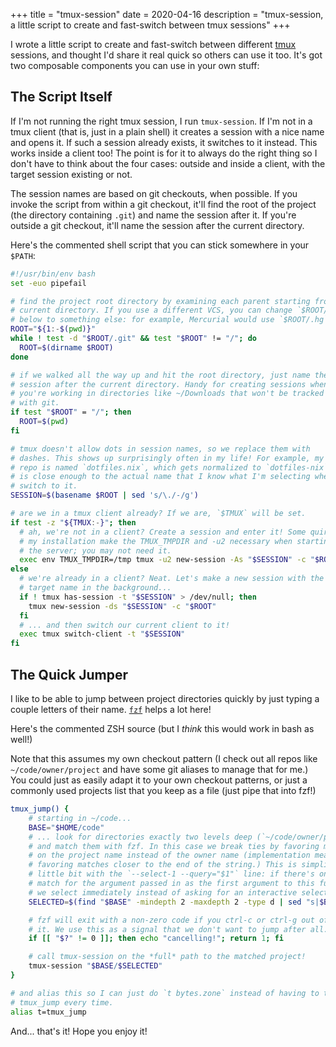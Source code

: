 +++
title = "tmux-session"
date = 2020-04-16
description = "tmux-session, a little script to create and fast-switch between tmux sessions"
+++

I wrote a little script to create and fast-switch between different [tmux](https://github.com/tmux/tmux/wiki) sessions, and thought I'd share it real quick so others can use it too.
It's got two composable components you can use in your own stuff:

<!-- more -->

## The Script Itself

If I'm not running the right tmux session, I run `tmux-session`.
If I'm not in a tmux client (that is, just in a plain shell) it creates a session with a nice name and opens it.
If such a session already exists, it switches to it instead.
This works inside a client too!
The point is for it to always do the right thing so I don't have to think about the four cases: outside and inside a client, with the target session existing or not.

The session names are based on git checkouts, when possible.
If you invoke the script from within a git checkout, it'll find the root of the project (the directory containing `.git`) and name the session after it.
If you're outside a git checkout, it'll name the session after the current directory.

Here's the commented shell script that you can stick somewhere in your `$PATH`:

```sh
#!/usr/bin/env bash
set -euo pipefail

# find the project root directory by examining each parent starting from the
# current directory. If you use a different VCS, you can change `$ROOT/.git`
# below to something else: for example, Mercurial would use `$ROOT/.hg`.
ROOT="${1:-$(pwd)}"
while ! test -d "$ROOT/.git" && test "$ROOT" != "/"; do
  ROOT=$(dirname $ROOT)
done

# if we walked all the way up and hit the root directory, just name the
# session after the current directory. Handy for creating sessions when
# you're working in directories like ~/Downloads that won't be tracked
# with git.
if test "$ROOT" = "/"; then
  ROOT=$(pwd)
fi

# tmux doesn't allow dots in session names, so we replace them with
# dashes. This shows up surprisingly often in my life! For example, my dotfiles
# repo is named `dotfiles.nix`, which gets normalized to `dotfiles-nix`. This
# is close enough to the actual name that I know what I'm selecting when I
# switch to it.
SESSION=$(basename $ROOT | sed 's/\./-/g')

# are we in a tmux client already? If we are, `$TMUX` will be set.
if test -z "${TMUX:-}"; then
  # ah, we're not in a client? Create a session and enter it! Some quirk in
  # my installation make the TMUX_TMPDIR and -u2 necessary when starting
  # the server; you may not need it.
  exec env TMUX_TMPDIR=/tmp tmux -u2 new-session -As "$SESSION" -c "$ROOT"
else
  # we're already in a client? Neat. Let's make a new session with the
  # target name in the background...
  if ! tmux has-session -t "$SESSION" > /dev/null; then
    tmux new-session -ds "$SESSION" -c "$ROOT"
  fi
  # ... and then switch our current client to it!
  exec tmux switch-client -t "$SESSION"
fi
```

## The Quick Jumper

I like to be able to jump between project directories quickly by just typing a couple letters of their name.
[`fzf`](https://github.com/junegunn/fzf) helps a lot here!

Here's the commented ZSH source (but I _think_ this would work in bash as well!)

Note that this assumes my own checkout pattern (I check out all repos like `~/code/owner/project` and have some git aliases to manage that for me.)
You could just as easily adapt it to your own checkout patterns, or just a commonly used projects list that you keep as a file (just pipe that into fzf!)

```sh
tmux_jump() {
    # starting in ~/code...
    BASE="$HOME/code"
    # ... look for directories exactly two levels deep (`~/code/owner/project`)
    # and match them with fzf. In this case we break ties by favoring matches
    # on the project name instead of the owner name (implementation means
    # favoring matches closer to the end of the string.) This is simplified a
    # little bit with the `--select-1 --query="$1"` line: if there's only one
    # match for the argument passed in as the first argument to this function,
    # we select immediately instead of asking for an interactive selection.
    SELECTED=$(find "$BASE" -mindepth 2 -maxdepth 2 -type d | sed "s|$BASE/||g" | fzf --tiebreak=end --select-1 --query="$1")

    # fzf will exit with a non-zero code if you ctrl-c or ctrl-g out of
    # it. We use this as a signal that we don't want to jump after all.
    if [[ "$?" != 0 ]]; then echo "cancelling!"; return 1; fi

    # call tmux-session on the *full* path to the matched project!
    tmux-session "$BASE/$SELECTED"
}

# and alias this so I can just do `t bytes.zone` instead of having to type
# tmux_jump every time.
alias t=tmux_jump
```

And... that's it!
Hope you enjoy it!
